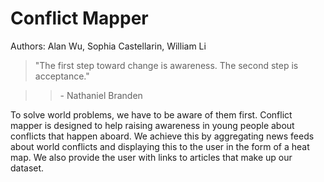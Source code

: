 Conflict Mapper
===================

Authors:
Alan Wu, Sophia Castellarin, William Li

> "The first step toward change is awareness. The second step is acceptance."

>>  \- Nathaniel Branden

To solve world problems, we have to be aware of them first. Conflict mapper is designed to help raising awareness in young people about conflicts that happen aboard. We achieve this by aggregating news feeds about world conflicts and displaying this to the user in the form of a heat map. We also provide the user with links to articles that make up our dataset.
